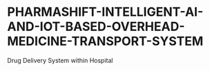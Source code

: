 # PHARMASHIFT-INTELLIGENT-AI-AND-IOT-BASED-OVERHEAD-MEDICINE-TRANSPORT-SYSTEM
Drug Delivery System within Hospital 
